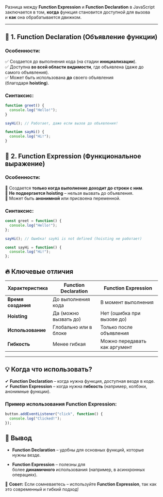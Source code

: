 
Разница между **Function Expression** и **Function Declaration** в JavaScript заключается в том, **когда** функция становится доступной для вызова и **как** она обрабатывается движком.

---

## 📌 **1. Function Declaration (Объявление функции)**

### **Особенности:**

✅ Создается до выполнения кода (на стадии **инициализации**).  
✅ Доступна **во всей области видимости**, где объявлена (даже до самого объявления).  
✅ Может быть использована **до** своего объявления (благодаря **hoisting**).

### **Синтаксис:**

```js
function greet() {
  console.log("Hello!");
}
```

```js
sayHi(); // Работает, даже если вызов до объявления!

function sayHi() {
  console.log("Hi!");
}
```

## 📌 **2. Function Expression (Функциональное выражение)**

### **Особенности:**

🔹 Создается **только когда выполнение доходит до строки с ним**.  
🔹 **Не подвергается hoisting** – нельзя вызвать до объявления.  
🔹 Может быть **анонимной** или присвоена переменной.

### **Синтаксис:**

```js
const greet = function() {
  console.log("Hello!");
};
```

```js
sayHi(); // Ошибка! sayHi is not defined (hoisting не работает)

const sayHi = function() {
  console.log("Hi!");
};
```

## 🔥 **Ключевые отличия**

|Характеристика|**Function Declaration**|**Function Expression**|
|---|---|---|
|**Время создания**|До выполнения кода|В момент выполнения|
|**Hoisting**|Да (можно вызвать до)|Нет (ошибка при вызове до)|
|**Использование**|Глобально или в блоке|Только после объявления|
|**Гибкость**|Менее гибкая|Можно передавать как аргумент|

---

## 💡 **Когда что использовать?**

✔ **Function Declaration** – когда нужна функция, доступная везде в коде.  
✔ **Function Expression** – когда нужна **гибкость** (например, колбэки, анонимные функции).

### **Пример использования Function Expression:**

```js
button.addEventListener("click", function() {
  console.log("Clicked!");
});
```

## 🎯 **Вывод**

- **Function Declaration** – удобны для основных функций, которые нужны везде.
    
- **Function Expression** – полезны для более **динамичного** использования (например, в асинхронных операциях).
    

🚀 **Совет:** Если сомневаетесь – используйте **Function Expression**, так как это современный и гибкий подход!